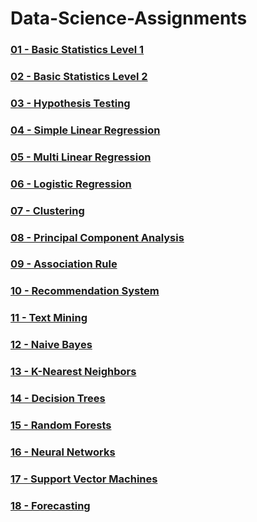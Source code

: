 # Data-Science-Assignments

### [01 - Basic Statistics Level 1](https://github.com/OmKadam136/Assignment-Basic-Statistics-Level-1)

### [02 - Basic Statistics Level 2](https://github.com/OmKadam136/Assignment-Basic-Statistics-Level-2)

### [03 - Hypothesis Testing](https://github.com/OmKadam136/Assignment-Hypothesis-Testing)

### [04 - Simple Linear Regression](https://github.com/OmKadam136/Simple-Linear-Regression)

### [05 - Multi Linear Regression](https://github.com/OmKadam136/Assignment-Multi-Linear-Regression)

### [06 - Logistic Regression](https://github.com/OmKadam136/Assignment-Logistic-Regression)

### [07 - Clustering](https://github.com/OmKadam136/Assignment-Clustering)

### [08 - Principal Component Analysis](https://github.com/OmKadam136/Assignment-PCA)

### [09 - Association Rule](https://github.com/OmKadam136/Assignment-Association-Rules)

### [10 - Recommendation System](https://github.com/OmKadam136/Assignment-Recommendation-System)

### [11 - Text Mining](https://github.com/OmKadam136/Assignment-Text-Mining)

### [12 - Naive Bayes](https://github.com/OmKadam136/Assignment-Naive-Bayes)

### [13 - K-Nearest Neighbors](https://github.com/OmKadam136/Assignment-KNN)

### [14 - Decision Trees](https://github.com/OmKadam136/Assignment-Decision-Trees)

### [15 - Random Forests](https://github.com/OmKadam136/Assignment-Random-Forest)

### [16 - Neural Networks](https://github.com/OmKadam136/Assignment-Neural-Networks)

### [17 - Support Vector Machines](https://github.com/OmKadam136/Assignment-Support-Vector-Machines)

### [18 - Forecasting](https://github.com/OmKadam136/Assignment-Forecasting)

